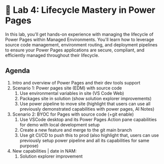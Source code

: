 # 🧪 Lab 4: Lifecycle Mastery in Power Pages

In this lab, you'll get hands-on experience with managing the lifecycle of Power Pages within Managed Environments. You'll learn how to leverage source code management, environment routing, and deployment pipelines to ensure your Power Pages applications are secure, compliant, and efficiently managed throughout their lifecycle.

## Agenda

1. Intro and overview of Power Pages and their dev tools support
1. Scenario 1: Power pages site (EDM) with source code
    1. Use environmental variables in site (VS Code Web)
    1. Packages site in solution (show solution explorer improvements)
    1. Use power pipeline to move site (highlight that users can use all previously demonstrated capabilities with power pages, AI Notes)
1. Scenario 2: BYOC for Pages with source code (+git enable)
    1. Use VSCode desktop and its Power Pages Action pane capabilities for demo with local development setup
    1. Create a new feature and merge to the git main branch
    1. Use git CI/CD to push this to prod (also highlight that, users can use previously setup power pipeline and all its capabilities for same purpose)
1. New capabilities | date in NAM:
    1. Solution explorer improvement

